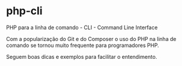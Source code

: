 # php-cli

PHP para a linha de comando - CLI - Command Line Interface

Com a popularização do Git e do Composer o uso do PHP na linha de comando se tornou muito frequente para programadores PHP.

Seguem boas dicas e exemplos para facilitar o entendimento.
